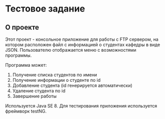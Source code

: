 # Тестовое задание

## О проекте


Этот проект - консольное приложение для работы с FTP сервером, на котором расположен файл с информацией о студентах кафедры в виде JSON. Пользователю отображается меню с возможностями программы.

Программа может:

1. Получение списка студентов по имени
2. Получение информации о студенте по id
3. Добавление студента (id генерируется автоматически)
4. Удаление студента по id
5. Завершение работы

Используется Java SE 8. Для тестирования приложения используется фреймворк testNG.